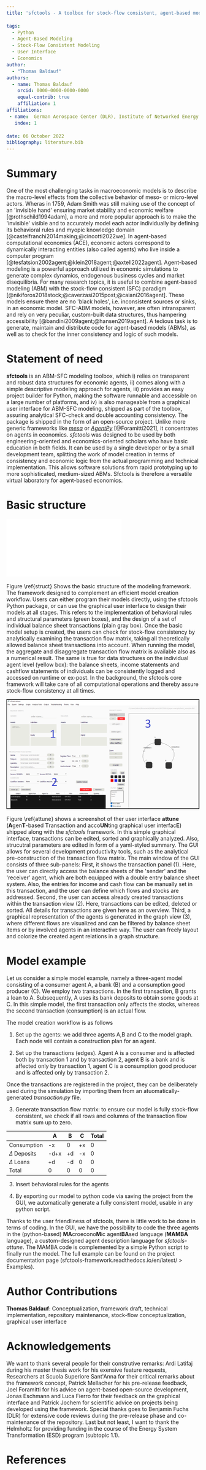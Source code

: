```yaml
---
title: 'sfctools - A toolbox for stock-flow consistent, agent-based models'

tags:
  - Python
  - Agent-Based Modeling
  - Stock-Flow Consistent Modeling
  - User Interface
  - Economics
author:
  - "Thomas Baldauf"
authors:
  - name: Thomas Baldauf
    orcid: 0000-0000-0000-0000
    equal-contrib: true
    affiliation: 1 
affiliations:
 - name:  German Aerospace Center (DLR), Institute of Networked Energy Systems (VE)
   index: 1

date: 06 October 2022
bibliography: literature.bib
---
```


# Summary

One of the most challenging tasks in macroeconomic models is to describe the macro-level effects from the collective behavior of meso- or micro-level actors. Wheras in 1759, Adam Smith was still making use of the concept of an 'invisible hand' ensuring market stability and economic welfare [@rothschild1994adam], a more and more popular approach is to make the 'invisible' visible and to accurately model each actor individually by defining its behavioral rules and myopic knowledge domain [@castelfranchi2014making;@cincotti2022we]. In agent-based computational economics (ACE), economic actors correspond to dynamically interacting entities (also called agents) who live inside a computer program [@tesfatsion2002agent;@klein2018agent;@axtell2022agent]. Agent-based modeling is a powerful approach utilized in economic simulations to generate complex dynamics, endogenous business cycles and market disequilibria. For many research topics, it is useful to combine agent-based modeling (ABM) with the stock-flow consistent (SFC) paradigm [@nikiforos2018stock;@caverzasi2015post;@caiani2016agent]. These models ensure there are no 'black holes', i.e. inconsistent sources or sinks, in an economic model. SFC-ABM models, however, are often intransparent and rely on very peculiar, custom-built data structures, thus hampering accessibility [@bandini2009agent;@hansen2019agent]. A tedious task is to generate, maintain and distribute code for agent-based models  (ABMs), as well as to check for the inner consistency and logic of such models.

# Statement of need

 **sfctools** is an ABM-SFC modeling toolbox, which i) relies on transparent and robust data structures for economic agents, ii) comes along with a simple descriptive modeling approach for agents, iii) provides an easy project builder for Python, making the software runnable and accessible on a large number of platforms, and iv) is also manageable from a graphical user interface for ABM-SFC modeling, shipped as part of the toolbox, assuring analytical SFC-check and double accounting consistency. The package is shipped in the form of an open-source project. Unlike more generic frameworks like [*mesa*](https://github.com/projectmesa/mesa/) or [*AgentPy*](https://github.com/joelforamitti/agentpy) [@Foramitti2021], it concentrates on agents in economics. 
*sfctools* was designed to be used by both engineering-oriented and economics-oriented scholars who have basic education in both fields. It can be used by a single developer or by a small development team, splitting the work of model creation in terms of consistency and economic logic from the actual programming and technical implementation. This allows software solutions from rapid prototyping up to more sophisticated, medium-sized ABMs. Sfctools is therefore a versatile virtual laboratory for agent-based economics.

# Basic structure 
![Overview of the sfctools toolbox. \label{struct}](overview.pdf)

Figure \ref{struct} Shows the basic structure of the modeling framework. The framework designed to complement an efficient model creation workflow. Users can either program their models directly, using the sfctools Python package, or can use the graphical user interface to design their models at all stages. This refers to the implementation of behavioral rules and structural parameters (green boxes), and the design of a set of individual balance sheet transactions (plain gray box). Once the basic model setup is created, the users can check for stock-flow consistency by analytically examining the transaction flow matrix, taking all theoretically allowed balance sheet transactions into account. When running the model, the aggregate and disaggregate transaction flow matrix is available also as a numerical result. The same is true for data structures on the individual agent level (yellow box): the balance sheets, income statements and cashflow statements of individuals can be consistently logged and accessed on runtime or ex-post. In the background, the sfctools core framework will take care of all computational operations and thereby assure stock-flow consistency at all times. 

![Screenshot of the user interface. \label{attune}](attune.png)

Figure \ref{attune} shows a screenshot of ther user interface **attune**  (**A**gen**T**-based **T**ransaction and acco**UN**ting graphical user interfac**E**) shipped along with the *sfctools* framework. In this simple graphical interface, transactions can be edited, sorted and graphically analyzed. Also, strucutral parameters are edited in form of a yaml-styled summary. The GUI allows for several development productivity tools, such as the analytical pre-construction of the transaction flow matrix. The main window of the GUI consists of three sub-panels: First, it shows the transaction panel (1). Here, the user can directly access the balance sheets of the 'sender' and the 'receiver' agent, which are both equipped with a double entry balance sheet system. Also, the entries for income and cash flow can be manually set in this transaction, and the user can define which flows and stocks are addressed. Second, the user can access already created transactions within the transaction view (2). Here, transactions can be edited, deleted or sorted. All details for transactions are given here as an overview. Third, a graphical representation of the agents is generated in the graph view (3), where different flows are visualized and can be filtered by balance sheet items or by involved agents in an interactive way. The user can freely layout and colorize the created agent relations in a graph structure.

# Model example

Let us consider a simple model example, namely a three-agent model consisting of a consumer agent A, a bank (B) and a consumption good producer (C). We employ two transactions. In the first transaction, B grants a loan to A. Subsequently, A uses its bank deposits to obtain some goods at C. In this simple model, the first transaction only affects the stocks, whereas the second transaction (consumption) is an actual flow.

The model creation workflow is as follows

1. Set up the agents: we add three agents A,B and C to the model graph. Each node will contain a construction plan for an agent.

2. Set up the transactions (edges). Agent A is a consumer and is affected both by transaction 1 and by transaction 2, agent B is a bank and is affected only by transaction 1, agent C is a consumption good producer and is affected only by transaction 2.

Once the transactions are registered in the project, they can be deliberately used during the simulation by importing them from an atuomatically-generated *transaction.py* file. 

3. Generate transaction flow matrix: to ensure our model is fully stock-flow consistent, we check if all rows and columns of the transaction flow matrix sum up to zero.

|                       | A    | B  | C  | Total |
|-----------------------|------|----|----|-------|
| Consumption           | -x   | 0  | +x | 0     |
| $\Delta$ Deposits     | -d+x | +d | -x | 0     |
| $\Delta$  Loans       | +d   | -d | 0  | 0     |
| Total                 | 0    | 0  | 0  | 0     |

3. Insert behavioral rules for the agents

4. By exporting our model to python code via saving the project from the GUI, we automatically generate a fully consistent model, usable in any python script. 

Thanks to the user friendliness of sfctools, there is little work to be done in terms of coding. In the GUI, we have the possibility to code the three agents in the (python-based) **MA**croecono**M**ic agent**BA**sed language (**MAMBA** language), a custom-designed agent description language for *sfctools-attune*. The MAMBA code is complemented by a simple Python script to finally run the model. The full example can be found on the project documentation page (sfctools-framework.readthedocs.io/en/latest/ > Examples). 

# Author Contributions
**Thomas Baldauf**: Conceptualization, framework draft, technical implementation, repository maintenance, stock-flow conceptualization, graphical user interface

# Acknowledgements
We want to thank several people for their construtive remarks: Ardi Latifaj during his master thesis work for his exensive feature requests, Researchers at Scuola Superiore Sant'Anna for their critical remarks about the framework concept, Patrick Mellacher for his pre-release feedback, Joel Foramitti for his advice on agent-based open-source development, Jonas Eschmann and Luca Fierro for their feedback on the graphical interface and Patrick Jochem for scientific advice on projects being developed using the framework. Special thanks goes to Benjamin Fuchs (DLR) for extensive code reviews during the pre-release phase and co-maintenance of the repository. Last but not least, I want to thank the Helmholtz for providing funding in the course of the Energy System Transformation (ESD) program (subtopic 1.1).

# References
